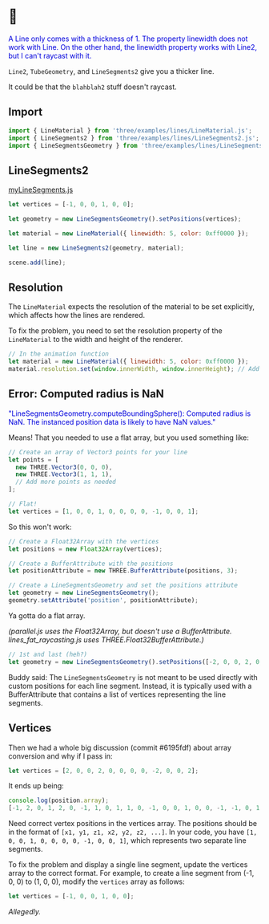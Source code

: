 # 💯

<span style="color:#0000dd;">A Line only comes with a thickness of 1.  The property linewidth does not work with Line.  On the other hand, the linewidth property works with Line2, but I can't raycast with it.</span>

`Line2`, `TubeGeometry`, and `LineSegments2` give you a thicker line.

It could be that the `blahblah2` stuff doesn't raycast.

## Import

```js
import { LineMaterial } from 'three/examples/lines/LineMaterial.js';
import { LineSegments2 } from 'three/examples/lines/LineSegments2.js';
import { LineSegmentsGeometry } from 'three/examples/lines/LineSegmentsGeometry.js';
```

## LineSegments2

<a href="parallel-lines/line-thickness/myLineSegments.js">myLineSegments.js</a>

```js
let vertices = [-1, 0, 0, 1, 0, 0];

let geometry = new LineSegmentsGeometry().setPositions(vertices);

let material = new LineMaterial({ linewidth: 5, color: 0xff0000 });

let line = new LineSegments2(geometry, material);

scene.add(line);
```

## Resolution

The `LineMaterial` expects the resolution of the material to be set explicitly, which affects how the lines are rendered.

To fix the problem, you need to set the resolution property of the `LineMaterial` to the width and height of the renderer.

```js
// In the animation function
let material = new LineMaterial({ linewidth: 5, color: 0xff0000 });
material.resolution.set(window.innerWidth, window.innerHeight); // Add this line
```

## Error: Computed radius is NaN

<span style="color:#0000dd;">"LineSegmentsGeometry.computeBoundingSphere(): Computed radius is NaN. The instanced position data is likely to have NaN values."</span>

Means!  That you needed to use a flat array, but you used something like:

```js
// Create an array of Vector3 points for your line
let points = [
  new THREE.Vector3(0, 0, 0),
  new THREE.Vector3(1, 1, 1),
  // Add more points as needed
];

// Flat!
let vertices = [1, 0, 0, 1, 0, 0, 0, 0, -1, 0, 0, 1];
```

So this won't work:

```js
// Create a Float32Array with the vertices
let positions = new Float32Array(vertices);

// Create a BufferAttribute with the positions
let positionAttribute = new THREE.BufferAttribute(positions, 3);

// Create a LineSegmentsGeometry and set the positions attribute
let geometry = new LineSegmentsGeometry();
geometry.setAttribute('position', positionAttribute);
```

Ya gotta do a flat array.

*(parallel.js uses the Float32Array, but doesn't use a BufferAttribute.  lines_fat_raycasting.js uses THREE.Float32BufferAttribute.)*

```js
// 1st and last (heh?)
let geometry = new LineSegmentsGeometry().setPositions([-2, 0, 0, 2, 0, 0]);
```

Buddy said: The `LineSegmentsGeometry` is not meant to be used directly with custom positions for each line segment. Instead, it is typically used with a BufferAttribute that contains a list of vertices representing the line segments.

## Vertices

Then we had a whole big discussion (commit #6195fdf) about array conversion and why if I pass in:

```js
let vertices = [2, 0, 0, 2, 0, 0, 0, 0, -2, 0, 0, 2];
```

It ends up being:

```js
console.log(position.array);
[-1, 2, 0, 1, 2, 0, -1, 1, 0, 1, 1, 0, -1, 0, 0, 1, 0, 0, -1, -1, 0, 1, -1, 0]
```

Need correct vertex positions in the vertices array. The positions should be in the format of `[x1, y1, z1, x2, y2, z2, ...]`. In your code, you have `[1, 0, 0, 1, 0, 0, 0, 0, -1, 0, 0, 1]`, which represents two separate line segments.

To fix the problem and display a single line segment, update the vertices array to the correct format. For example, to create a line segment from (-1, 0, 0) to (1, 0, 0), modify the `vertices` array as follows:

```javascript
let vertices = [-1, 0, 0, 1, 0, 0];
```

*Allegedly.*

<br>
